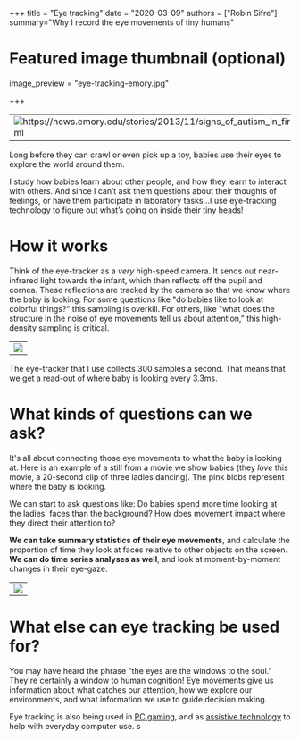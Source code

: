 +++
title = "Eye tracking"
date = "2020-03-09"
authors = ["Robin Sifre"]
summary="Why I record the eye movements of tiny humans"


# Featured image thumbnail (optional)
image_preview = "eye-tracking-emory.jpg"

+++
<table class="image">
<tr><td><img src="/post-img/eye-tracking-emory.jpg" alt="https://news.emory.edu/stories/2013/11/signs_of_autism_in_first_months_of_life/campus.html"/></td></tr>
</table>  

Long before they can crawl or even pick up a toy, babies use their eyes to explore the world around them.  

I study how babies learn about other people, and how they learn to interact with others. And since I can’t ask them questions about their thoughts of feelings, or have them participate in laboratory tasks...I use eye-tracking technology to figure out what’s going on inside their tiny heads!

# How it works
Think of the eye-tracker as a <i>very</i> high-speed camera. It sends out near-infrared light towards the infant, which then reflects off the pupil and cornea. These reflections are tracked by the camera so that we know where the baby is looking.  For some questions like "do babies like to look at colorful things?" this sampling is overkill. For others, like "what does the structure in the noise of eye movements tell us about attention," this high-density sampling is critical.

<table class="image">
<tr><td><img src="/post-img/eye-tracking-mom.jpg" alt=" "/></td></tr>
</table>  

The eye-tracker that I use collects 300 samples a second. That means that we get a read-out of where baby is looking every 3.3ms. 

# What kinds of questions can we ask? 
It's all about connecting those eye movements to what the baby is looking at.  Here is an example of a still from a movie we show babies (they <i>love</i> this movie, a 20-second clip of three ladies dancing). The pink blobs represent where the baby is looking.  

We can start to ask questions like: Do babies spend more time looking at the ladies' faces than the background? How does movement impact where they direct their attention to?  

<b>We can take summary statistics of their eye movements</b>, and calculate the proportion of time they look at faces relative to other objects on the screen.  
<b> We can do time series analyses as well</b>, and look at moment-by-moment changes in their eye-gaze.

<table class="image">
<tr><td><img src="/post-img/eye-tracking-dancing-ladies.png" alt=" "/></td></tr>
</table>  




# What else can eye tracking be used for?  
You may have heard the phrase "the eyes are the windows to the soul." They're certainly a window to human cognition! Eye movements give us information about what catches our attention, how we explore our environments, and what information we use to guide decision making.  

Eye tracking is also being used in [PC gaming](https://help.tobii.com/hc/en-us/articles/115003295025-Eye-tracking-in-gaming-how-does-it-work-), and as [assistive technology](https://www.abilities.com/community/assistive_eye-control.html) to help with everyday computer use. s